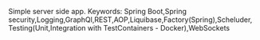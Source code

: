 Simple server side app.
Keywords: Spring Boot,Spring security,Logging,GraphQl,REST,AOP,Liquibase,Factory(Spring),Scheluder,
Testing(Unit,Integration with TestContainers - Docker),WebSockets



          
          

